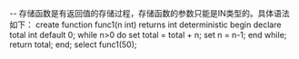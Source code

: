-- 存储函数是有返回值的存储过程，存储函数的参数只能是IN类型的。具体语法如下：
create function func1(n int)
returns int deterministic
begin
    declare total int default 0;
    while n>0 do
        set total = total + n;
        set n = n-1;
        end while;
    return total;
end;
select func1(50);